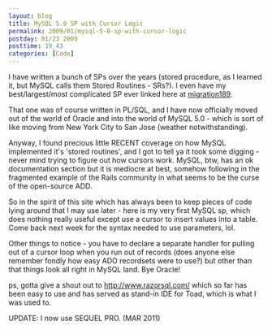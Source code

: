 ```yaml
---
layout: blog
title: MySQL 5.0 SP with Cursor Logic
permalink: 2009/01/mysql-5-0-sp-with-cursor-logic
postday: 01/23 2009
posttime: 19_43
categories: [Code]
---
```


<p>I have written a bunch of SPs over the years (stored procedure, as I learned it, but MySQL calls them Stored Routines - SRs?). I even have my best/largest/most complicated SP ever linked here at <a href='http://blog.kristeraxel.com/wp-content/uploads/2009/01/migration189.txt'>migration189</a>.
</p>
<p>That one was of course written in PL/SQL, and I have now officially moved out of the world of Oracle and into the world of MySQL 5.0 - which is sort of like moving from New York City to San Jose (weather notwithstanding).</p>
<p>Anyway, I found precious little RECENT coverage on how MySQL implemented it&#039;s &#039;stored routines&#039;, and I got to tell ya it took some digging - never mind trying to figure out how cursors work. MySQL, btw, has an ok documentation section but it is mediocre at best, somehow following in the fragmented example of the Rails community in what seems to be the curse of the open-source ADD.</p>
<p>So in the spirit of this site which has always been to keep pieces of code lying around that I may use later - here is my very first MySQL sp, which does nothing really useful except use a cursor to insert values into a table. Come back next week for the syntax needed to use parameters, lol.</p>
<p>Other things to notice - you have to declare a separate handler for pulling out of a cursor loop when you run out of records (does anyone else remember fondly how easy ADO recordsets were to use?) but other than that things look all right in MySQL land. Bye Oracle!</p>

<script src="https://gist.github.com/860870.js?file=cursor_sample.sql"></script>

<p>ps, gotta give a shout out to <a href="http://www.razorsql.com/">http://www.razorsql.com/</a> which so far has been easy to use and has served as stand-in IDE for Toad, which is what I was used to.</p>

UPDATE: I now use SEQUEL PRO. (MAR 2011)
